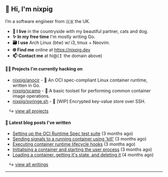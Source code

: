 ## 🐽 Hi, I'm nixpig

I’m a software engineer from 🇬🇧 the UK.

- **🏡 I live** in the countryside with my beautiful partner, cats and dog.
- **✨ In my free time** I'm mostly writing Go. 
- **🗃️ I use** Arch Linux (btw) w/ i3, tmux + Neovim.
- **🌐 Find me** online at https://nixpig.dev
- **📫 Contact me** at hi@(↥ the domain above)

#### 👨‍💻 Projects I'm currently hacking on

- [nixpig/anocir](https://github.com/nixpig/anocir) - 🍪 An OCI spec-compliant Linux container runtime, written in Go.
- [nixpig/scamp](https://github.com/nixpig/scamp) - 🍤 A basic toolset for performing common container image operations.
- [nixpig/syringe.sh](https://github.com/nixpig/syringe.sh) - 🔐 [WIP] Encrypted key-value store over SSH. 

&nbsp;&nbsp; ↪ [view all projects](https://github.com/nixpig?tab=repositories&q=&type=public&language=&sort=stargazers)



#### 📝 Latest blog posts I've written


- [Setting up the OCI Runtime Spec test suite](https://nixpig.dev/posts/oci-runtime-test-suite/) (3 months ago)
- [Sending signals to a running container using &#39;kill&#39;](https://nixpig.dev/posts/sending-signals-container/) (3 months ago)
- [Executing container runtime lifecycle hooks](https://nixpig.dev/posts/runtime-lifecycle-hooks/) (3 months ago)
- [Initialising a container and starting the user process](https://nixpig.dev/posts/initialising-starting-container/) (3 months ago)
- [Loading a container, getting it&#39;s state, and deleting it](https://nixpig.dev/posts/loading-deleting-container-state/) (4 months ago)

&nbsp;&nbsp; ↪ [view all writings](https://nixpig.dev/posts/)

--- 

